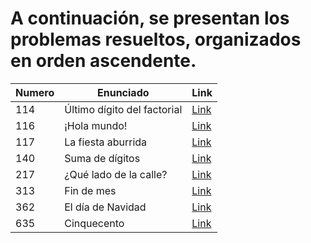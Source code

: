 # A continuación, se presentan los problemas resueltos, organizados en orden ascendente.

**Numero** |  **Enunciado** | **Link**
------------ | ------------- | ------------- 
114 | Último dígito del factorial | [Link](https://github.com/FranzxFernandez/AceptaElReto-EjerciciosResueltos/blob/main/ejercicios/%C3%9Altimo%20d%C3%ADgito%20del%20factorial/main.c)
116 | ¡Hola mundo! | [Link](https://github.com/FranzxFernandez/AceptaElReto-EjerciciosResueltos/blob/main/ejercicios/Hola%20mundo/main.c)
117 | La fiesta aburrida | [Link](https://github.com/FranzxFernandez/AceptaElReto-EjerciciosResueltos/blob/main/ejercicios/La%20fiesta%20aburrida/main.c)
140 | Suma de dígitos | [Link](https://github.com/FranzxFernandez/AceptaElReto-EjerciciosResueltos/blob/main/ejercicios/Suma%20de%20d%C3%ADgitos/main.c)
217 | ¿Qué lado de la calle? | [Link](https://github.com/FranzxFernandez/AceptaElReto-EjerciciosResueltos/blob/main/ejercicios/Qu%C3%A9%20lado%20de%20la%20calle/main.c)
313 | Fin de mes | [Link](https://github.com/FranzxFernandez/AceptaElReto-EjerciciosResueltos/blob/main/ejercicios/Fin%20de%20mes/main.c)
362 | El día de Navidad | [Link](https://github.com/FranzxFernandez/AceptaElReto-EjerciciosResueltos/blob/main/ejercicios/El%20d%C3%ADa%20de%20Navidad/main.c)
635 | Cinquecento | [Link](https://github.com/FranzxFernandez/AceptaElReto-EjerciciosResueltos/blob/main/ejercicios/Cinquecento/main.c)

